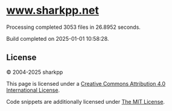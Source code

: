 # www.sharkpp.net

Processing completed 3053 files in 26.8952 seconds.

Build completed on 2025-01-01 10:58:28.

## License

&copy; 2004-2025 sharkpp

This page is licensed under a [Creative Commons Attribution 4.0 International License](http://creativecommons.org/licenses/by/4.0/).

Code snippets are additionally licensed under [The MIT License](http://opensource.org/licenses/MIT).
